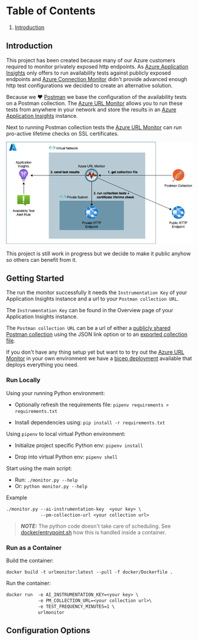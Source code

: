 # Table of Contents

1. [Introduction](#introduction)

## Introduction<a name="introduction"></a>

This project has been created because many of our Azure customers required to monitor privately exposed http endpoints. As [Azure Application Insights](https://docs.microsoft.com/en-us/azure/azure-monitor/app/app-insights-overview) only offers to run availability tests against publicly exposed endpoints and [Azure Connection Monitor](https://docs.microsoft.com/en-us/azure/network-watcher/connection-monitor-overview) didn't provide advanced enough http test configurations we decided to create an alternative solution. 

Because we :heart: [Postman](https://www.postman.com) we base the configuration of the availability tests on a Postman collection. The [Azure URL Monitor](https://github.com/Eurofiber-CloudInfra/azure-url-monitor) allows you to run these tests from anywhere in your network and store the results in an [Azure Application Insights](https://docs.microsoft.com/en-us/azure/azure-monitor/app/app-insights-overview) instance.

Next to running Postman collection tests the [Azure URL Monitor](https://github.com/Eurofiber-CloudInfra/azure-url-monitor) can run pro-active lifetime checks on SSL certificates. 

![concept](docs/images/azure-url-monitor-concept.drawio.png)

This project is still work in progress but we decide to make it public anyhow so others can benefit from it.


## Getting Started <a name="gettingstarted"></a>

The run the monitor successfully it needs the `Instrumentation Key` of your Application Insights instance and a url to your `Postman collection URL`.

The `Instrumentation Key` can be found in the Overview page of your Application Insights instance.

The `Postman collection URL` can be a url of either a [publicly shared Postman collection](https://learning.postman.com/docs/collaborating-in-postman/sharing/) using the JSON link option or to an [exported collection file](https://learning.postman.com/docs/getting-started/importing-and-exporting-data/#exporting-collections).  

If you don't have any thing setup yet but want to to try out the [Azure URL Monitor](https://github.com/Eurofiber-CloudInfra/azure-url-monitor) in your own environment we have a [bicep deployment](bicep/readme.md) available that deploys everything you need.

### Run Locally

Using your running Python environment:

- Optionally refresh the requirements file: `pipenv requirements > requirements.txt`

- Install dependencies using: `pip install -r requirements.txt`

Using `pipenv` to local virtual Python environment:

- Initialize project specific Python env: `pipenv install`

- Drop into virtual Python env: `pipenv shell`

Start using the main script:

- Run: `./monitor.py --help`
- Or: `python monitor.py --help`

Example
```
./monitor.py --ai-instrumentation-key  <your key> \
             --pm-collection-url <your collection url>

```

> **_NOTE:_**  The python code doesn't take care of scheduling. See [docker/entrypoint.sh](docker/entrypoint.sh) how this is handled inside a container.


### Run as a Container

Build the container:
```
docker build -t urlmonitor:latest --pull -f docker/Dockerfile .
```

Run the container:

```
docker run  -e AI_INSTRUMENTATION_KEY=<your key> \
            -e PM_COLLECTION_URL=<your collection url>\
            -e TEST_FREQUENCY_MINUTES=1 \
            urlmonitor
```

## Configuration Options

